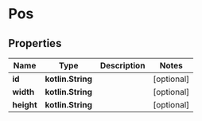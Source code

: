 
# Pos

## Properties
Name | Type | Description | Notes
------------ | ------------- | ------------- | -------------
**id** | **kotlin.String** |  |  [optional]
**width** | **kotlin.String** |  |  [optional]
**height** | **kotlin.String** |  |  [optional]



